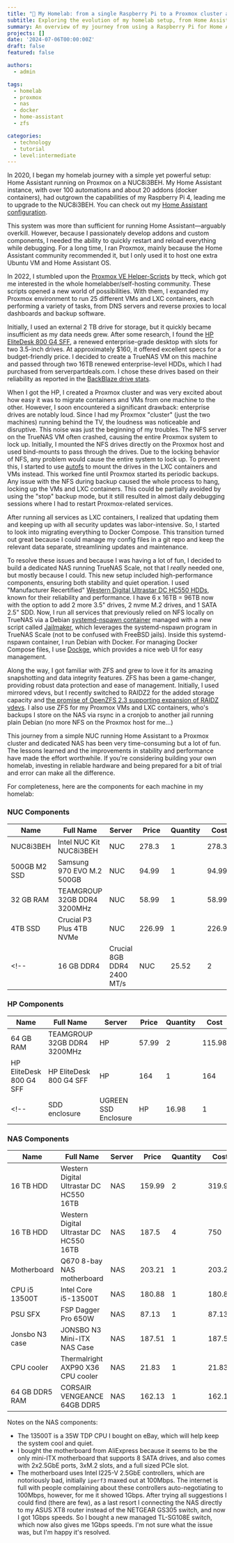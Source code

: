 ```yaml
---
title: "🔧 My Homelab: from a single Raspberry Pi to a Proxmox cluster and a dedicated NAS"
subtitle: Exploring the evolution of my homelab setup, from Home Assistant on a Raspberry Pi to a Proxmox cluster and dedicated NAS
summary: An overview of my journey from using a Raspberry Pi for Home Assistant to creating a Proxmox cluster and dedicated NAS for running various services efficiently.
projects: []
date: '2024-07-06T00:00:00Z'
draft: false
featured: false

authors:
  - admin

tags:
  - homelab
  - proxmox
  - nas
  - docker
  - home-assistant
  - zfs

categories:
  - technology
  - tutorial
  - level:intermediate
---
```


In 2020, I began my homelab journey with a simple yet powerful setup: Home Assistant running on Proxmox on a NUC8i3BEH.
My Home Assistant instance, with over 100 automations and about 20 addons (docker containers), had outgrown the capabilities of my Raspberry Pi 4, leading me to upgrade to the NUC8i3BEH.
You can check out my [Home Assistant configuration](https://github.com/basnijholt/home-assistant-config/).

This system was more than sufficient for running Home Assistant—arguably overkill.
However, because I passionately develop addons and custom components, I needed the ability to quickly restart and reload everything while debugging.
For a long time, I ran Proxmox, mainly because the Home Assistant community recommended it, but I only used it to host one extra Ubuntu VM and Home Assistant OS.

In 2022, I stumbled upon the [Proxmox VE Helper-Scripts](https://github.com/tteck/Proxmox) by tteck, which got me interested in the whole homelabber/self-hosting community.
These scripts opened a new world of possibilities.
With them, I expanded my Proxmox environment to run 25 different VMs and LXC containers, each performing a variety of tasks, from DNS servers and reverse proxies to local dashboards and backup software.

Initially, I used an external 2 TB drive for storage, but it quickly became insufficient as my data needs grew.
After some research, I found the [HP EliteDesk 800 G4 SFF](https://support.hp.com/id-en/document/c06047207), a renewed enterprise-grade desktop with slots for two 3.5-inch drives.
At approximately $160, it offered excellent specs for a budget-friendly price.
I decided to create a TrueNAS VM on this machine and passed through two 16TB renewed enterprise-level HDDs, which I had purchased from serverpartdeals.com.
I chose these drives based on their reliability as reported in the [BackBlaze drive stats](https://www.backblaze.com/blog/backblaze-drive-stats-for-2023/).

When I got the HP, I created a Proxmox cluster and was very excited about how easy it was to migrate containers and VMs from one machine to the other.
However, I soon encountered a significant drawback: enterprise drives are notably loud.
Since I had my Proxmox "cluster" (just the two machines) running behind the TV, the loudness was noticeable and disruptive.
This noise was just the beginning of my troubles.
The NFS server on the TrueNAS VM often crashed, causing the entire Proxmox system to lock up.
Initially, I mounted the NFS drives directly on the Proxmox host and used bind-mounts to pass through the drives.
Due to the locking behavior of NFS, any problem would cause the entire system to lock up.
To prevent this, I started to use [autofs](https://docs.redhat.com/en/documentation/red_hat_enterprise_linux/7/html/storage_administration_guide/nfs-autofs) to mount the drives in the LXC containers and VMs instead.
This worked fine until Proxmox started its periodic backups.
Any issue with the NFS during backup caused the whole process to hang, locking up the VMs and LXC containers.
This could be partially avoided by using the "stop" backup mode, but it still resulted in almost daily debugging sessions where I had to restart Proxmox-related services.

After running all services as LXC containers, I realized that updating them and keeping up with all security updates was labor-intensive.
So, I started to look into migrating everything to Docker Compose.
This transition turned out great because I could manage my config files in a git repo and keep the relevant data separate, streamlining updates and maintenance.

To resolve these issues and because I was having a lot of fun, I decided to build a dedicated NAS running TrueNAS Scale, not that I *really* needed one, but mostly because I could.
This new setup included high-performance components, ensuring both stability and quiet operation.
I used "Manufacturer Recertified" [Western Digital Ultrastar DC HC550 HDDs](https://www.westerndigital.com/products/internal-drives/data-center-drives/ultrastar-dc-hc550-hdd?sku=0F38356), known for their reliability and performance.
I have 6 x 16TB = 96TB now with the option to add 2 more 3.5" drives, 2 nvme M.2 drives, and 1 SATA 2.5" SDD.
Now, I run all services that previously relied on NFS locally on TrueNAS via a Debian [systemd-nspawn container](https://wiki.debian.org/nspawn) managed with a new script called [Jailmaker](https://github.com/Jip-Hop/jailmaker), which leverages the systemd-nspawn program in TrueNAS Scale (not to be confused with FreeBSD jails).
Inside this systemd-nspawn container, I run Debian with Docker.
For managing Docker Compose files, I use [Dockge](https://github.com/louislam/dockge), which provides a nice web UI for easy management.

Along the way, I got familiar with ZFS and grew to love it for its amazing snapshotting and data integrity features.
ZFS has been a game-changer, providing robust data protection and ease of management.
Initially, I used mirrored vdevs, but I recently switched to RAIDZ2 for the added storage capacity and [the promise of OpenZFS 2.3 supporting expansion of RAIDZ vdevs](https://github.com/openzfs/zfs/pull/15022#issuecomment-1802428899).
I also use ZFS for my Proxmox VMs and LXC containers, who's backups I store on the NAS via rsync in a cronjob to another jail running plain Debian (no more NFS on the Proxmox host for me...)

This journey from a simple NUC running Home Assistant to a Proxmox cluster and dedicated NAS has been very time-consuming but a lot of fun.
The lessons learned and the improvements in stability and performance have made the effort worthwhile.
If you're considering building your own homelab, investing in reliable hardware and being prepared for a bit of trial and error can make all the difference.

For completeness, here are the components for each machine in my homelab:

### NUC Components

| Name         | Full Name                   | Server | Price  | Quantity | Cost   | Date       |
| ------------ | --------------------------- | ------ | ------ | -------- | ------ | ---------- |
| NUC8i3BEH    | Intel NUC Kit NUC8i3BEH     | NUC    | 278.3  | 1        | 278.3  | 2020-02-22 |
| 500GB M2 SSD | Samsung 970 EVO M.2 500GB   | NUC    | 94.99  | 1        | 94.99  | 2020-02-21 |
| 32 GB RAM    | TEAMGROUP 32GB DDR4 3200MHz | NUC    | 58.99  | 1        | 58.99  | 2024-05-01 |
| 4TB SSD      | Crucial P3 Plus 4TB NVMe    | NUC    | 226.99 | 1        | 226.99 | 2024-04-27 |
<!-- | 16 GB DDR4   | Crucial 8GB DDR4 2400 MT/s  | NUC    | 25.52  | 2        | 51.04  | 2020-02-21 | -->

### HP Components

| Name                    | Full Name                   | Server | Price | Quantity | Cost   | Date       |
| ----------------------- | --------------------------- | ------ | ----- | -------- | ------ | ---------- |
| 64 GB RAM               | TEAMGROUP 32GB DDR4 3200MHz | HP     | 57.99 | 2        | 115.98 | 2024-05-02 |
| HP EliteDesk 800 G4 SFF | HP EliteDesk 800 G4 SFF     | HP     | 164   | 1        | 164    | 2024-04-27 |
<!-- | SDD enclosure           | UGREEN SSD Enclosure        | HP     | 16.98 | 1        | 16.98  | 2024-04-27 | -->


### NAS Components

| Name           | Full Name                               | Server | Price  | Quantity | Cost   | Date       |
| -------------- | --------------------------------------- | ------ | ------ | -------- | ------ | ---------- |
| 16 TB HDD      | Western Digital Ultrastar DC HC550 16TB | NAS    | 159.99 | 2        | 319.98 | 2024-05-01 |
| 16 TB HDD      | Western Digital Ultrastar DC HC550 16TB | NAS    | 187.5  | 4        | 750    | 2024-06-21 |
| Motherboard    | Q670 8-bay NAS motherboard              | NAS    | 203.21 | 1        | 203.21 | 2024-06-22 |
| CPU i5 13500T  | Intel Core i5-13500T                    | NAS    | 180.88 | 1        | 180.88 | 2024-06-22 |
| PSU SFX        | FSP Dagger Pro 650W                     | NAS    | 87.13  | 1        | 87.13  | 2024-06-21 |
| Jonsbo N3 case | JONSBO N3 Mini-ITX NAS Case             | NAS    | 187.51 | 1        | 187.51 | 2024-06-16 |
| CPU cooler     | Thermalright AXP90 X36 CPU cooler       | NAS    | 21.83  | 1        | 21.83  | 2024-06-25 |
| 64 GB DDR5 RAM | CORSAIR VENGEANCE 64GB DDR5             | NAS    | 162.13 | 1        | 162.13 | 2024-06-29 |

Notes on the NAS components:

- The 13500T is a 35W TDP CPU I bought on eBay, which will help keep the system cool and quiet.
- I bought the motherboard from AliExpress because it seems to be the only mini-ITX motherboard that supports 8 SATA drives, and also comes with 2x2.5GbE ports, 3xM.2 slots, and a full sized PCIe slot.
- The motherboard uses Intel I225-V 2.5GbE controllers, which are notoriously bad, initially `iperf3` maxed out at 100Mbps. The internet is full with people complaining about these controllers auto-negotiating to 100Mbps, however, for me it showed 1Gbps. After trying all suggestions I could find (there are few), as a last resort I connecting the NAS directly to my ASUS XT8 router instead of the NETGEAR GS305 switch, and now I got 1Gbps speeds. So I bought a new managed TL-SG108E switch, which now also gives me 1Gbps speeds. I'm not sure what the issue was, but I'm happy it's resolved.

